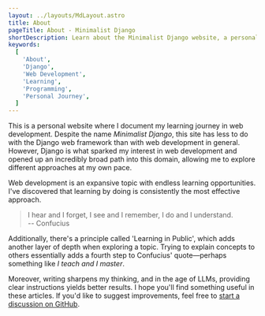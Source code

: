 ```yaml
---
layout: ../layouts/MdLayout.astro
title: About
pageTitle: About - Minimalist Django
shortDescription: Learn about the Minimalist Django website, a personal learning journey in web development with Django and modern web technologies.
keywords:
  [
    'About',
    'Django',
    'Web Development',
    'Learning',
    'Programming',
    'Personal Journey',
  ]
---
```


This is a personal website where I document my learning journey in web development.
Despite the name _Minimalist Django_, this site has less to do with the Django web framework than with web development in general.
However, Django is what sparked my interest in web development and opened up an incredibly broad path into this domain, allowing me to explore different approaches at my own pace.

Web development is an expansive topic with endless learning opportunities.
I've discovered that learning by doing is consistently the most effective approach.

> I hear and I forget, I see and I remember, I do and I understand.
> <br>
> -- Confucius

Additionally, there's a principle called 'Learning in Public', which adds another layer of depth when exploring a topic.
Trying to explain concepts to others essentially adds a fourth step to Confucius' quote—perhaps something like _I teach and I master_.

Moreover, writing sharpens my thinking, and in the age of LLMs, providing clear instructions yields better results.
I hope you'll find something useful in these articles.
If you'd like to suggest improvements, feel free to [start a discussion on GitHub](https://github.com/ViggieM/minimalistdjango/discussions/3).
